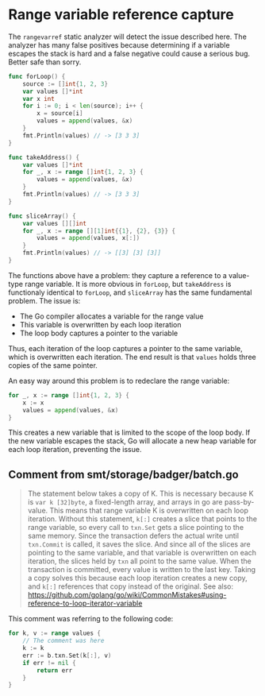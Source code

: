 # Range variable reference capture

The `rangevarref` static analyzer will detect the issue described here. The
analyzer has many false positives because determining if a variable escapes the
stack is hard and a false negative could cause a serious bug. Better safe than
sorry.

```go
func forLoop() {
    source := []int{1, 2, 3}
    var values []*int
    var x int
    for i := 0; i < len(source); i++ {
        x = source[i]
        values = append(values, &x)
    }
    fmt.Println(values) // -> [3 3 3]
}

func takeAddress() {
    var values []*int
    for _, x := range []int{1, 2, 3} {
        values = append(values, &x)
    }
    fmt.Println(values) // -> [3 3 3]
}

func sliceArray() {
    var values [][]int
    for _, x := range [][1]int{{1}, {2}, {3}} {
        values = append(values, x[:])
    }
    fmt.Println(values) // -> [[3] [3] [3]]
}
```

The functions above have a problem: they capture a reference to a value-type
range variable. It is more obvious in `forLoop`, but `takeAddress` is
functionaly identical to `forLoop`, and `sliceArray` has the same fundamental
problem. The issue is:

- The Go compiler allocates a variable for the range value
- This variable is overwritten by each loop iteration
- The loop body captures a pointer to the variable

Thus, each iteration of the loop captures a pointer to the same variable, which
is overwritten each iteration. The end result is that `values` holds three
copies of the same pointer.

An easy way around this problem is to redeclare the range variable:

```go
for _, x := range []int{1, 2, 3} {
    x := x
    values = append(values, &x)
}
```

This creates a new variable that is limited to the scope of the loop body. If
the new variable escapes the stack, Go will allocate a new heap variable for
each loop iteration, preventing the issue.

## Comment from smt/storage/badger/batch.go

> The statement below takes a copy of K. This is necessary because K is `var k
> [32]byte`, a fixed-length array, and arrays in go are pass-by-value. This
> means that range variable K is overwritten on each loop iteration. Without
> this statement, `k[:]` creates a slice that points to the range variable, so
> every call to `txn.Set` gets a slice pointing to the same memory. Since the
> transaction defers the actual write until `txn.Commit` is called, it saves the
> slice. And since all of the slices are pointing to the same variable, and that
> variable is overwritten on each iteration, the slices held by `txn` all point
> to the same value. When the transaction is committed, every value is written
> to the last key. Taking a copy solves this because each loop iteration creates
> a new copy, and `k[:]` references that copy instead of the original. See also:
> https://github.com/golang/go/wiki/CommonMistakes#using-reference-to-loop-iterator-variable

This comment was referring to the following code:

```go
for k, v := range values {
    // The comment was here
    k := k
    err := b.txn.Set(k[:], v)
    if err != nil {
        return err
    }
}
```